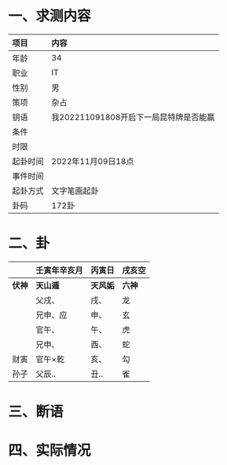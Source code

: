 # 一、求测内容
|项目|内容|
|:-|:-|
|年龄|34|
|职业|IT|
|性别|男|
|策项|杂占|
|钥语|我202211091808开启下一局昆特牌是否能赢|
|条件||
|时限||
|起卦时间|2022年11月09日18点|
|事件时间||
|起卦方式|文字笔画起卦|
|卦码|172卦|

# 二、卦
||壬寅年辛亥月|丙寅日|戌亥空|
|:-|:-|:-|:-|
|**伏神**|**天山遁**|**天风姤**|**六神**|
||父戌、|戌、|龙|
||兄申、应|申、|玄|
||官午、|午、|虎|
||兄申、|酉、|蛇|
|财寅|官午×乾|亥、|勾|
|孙子|父辰..|丑..|雀|


# 三、断语

# 四、实际情况